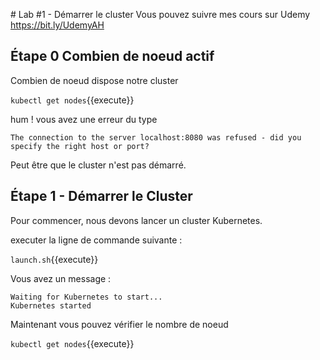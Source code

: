 # Lab #1 - Démarrer le cluster
Vous pouvez suivre mes cours sur Udemy
https://bit.ly/UdemyAH

## Étape 0 Combien de noeud actif

Combien de noeud dispose notre cluster

`kubectl get nodes`{{execute}}

hum ! vous avez une erreur du type

```
The connection to the server localhost:8080 was refused - did you specify the right host or port?
```

Peut être que le cluster n'est pas démarré.

## Étape 1 - Démarrer le Cluster

Pour commencer, nous devons lancer un cluster Kubernetes.

executer la ligne de commande suivante :

`launch.sh`{{execute}}

Vous avez un message :

```
Waiting for Kubernetes to start...
Kubernetes started
```

Maintenant vous pouvez vérifier le nombre de noeud

`kubectl get nodes`{{execute}}
